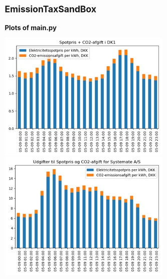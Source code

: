# EmissionTaxSandBox
## Plots of main.py
![hourly_prices_including_tax](images/hourly_prices_including_tax.png)
![images/weighted_hourly_prices_including_tax.png](images/weighted_hourly_prices_including_tax.png)